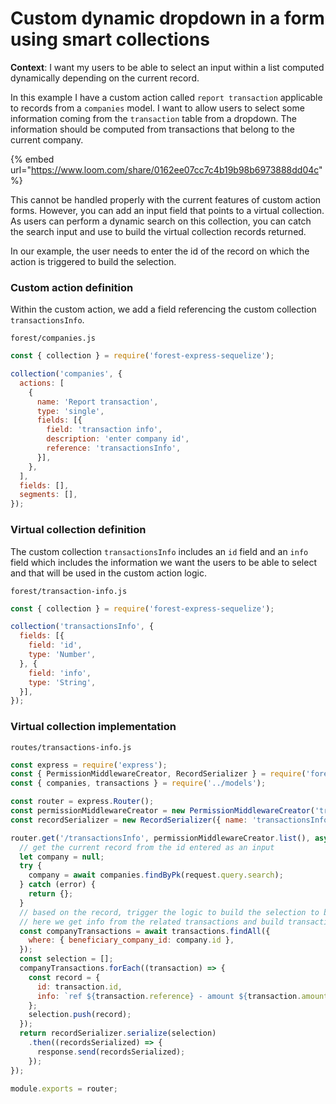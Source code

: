 # Custom dynamic dropdown in a form using smart collections

**Context**: I want my users to be able to select an input within a list computed dynamically depending on the current record.

In this example I have a custom action called `report transaction` applicable to records from a `companies` model. I want to allow users to select some information coming from the `transaction` table from a dropdown. The information should be computed from transactions that belong to the current company.

{% embed url="https://www.loom.com/share/0162ee07cc7c4b19b98b6973888dd04c" %}

This cannot be handled properly with the current features of custom action forms. However, you can add an input field that points to a virtual collection. As users can perform a dynamic search on this collection, you can catch the search input and use to build the virtual collection records returned.

In our example, the user needs to enter the id of the record on which the action is triggered to build the selection.

### Custom action definition

Within the custom action, we add a field referencing the custom collection `transactionsInfo`.

`forest/companies.js`

```jsx
const { collection } = require('forest-express-sequelize');

collection('companies', {
  actions: [
    {
      name: 'Report transaction',
      type: 'single',
      fields: [{
        field: 'transaction info',
        description: 'enter company id',
        reference: 'transactionsInfo',
      }],
    },
  ],
  fields: [],
  segments: [],
});
```

### Virtual collection definition

The custom collection `transactionsInfo` includes an `id` field and an `info` field which includes the information we want the users to be able to select and that will be used in the custom action logic.

`forest/transaction-info.js`

```jsx
const { collection } = require('forest-express-sequelize');

collection('transactionsInfo', {
  fields: [{
    field: 'id',
    type: 'Number',
  }, {
    field: 'info',
    type: 'String',
  }],
});
```

### Virtual collection implementation

`routes/transactions-info.js`

```javascript
const express = require('express');
const { PermissionMiddlewareCreator, RecordSerializer } = require('forest-express-sequelize');
const { companies, transactions } = require('../models');

const router = express.Router();
const permissionMiddlewareCreator = new PermissionMiddlewareCreator('transactionsInfo');
const recordSerializer = new RecordSerializer({ name: 'transactionsInfo' });

router.get('/transactionsInfo', permissionMiddlewareCreator.list(), async (request, response, next) => {
  // get the current record from the id entered as an input
  let company = null;
  try {
    company = await companies.findByPk(request.query.search);
  } catch (error) {
    return {};
  }
  // based on the record, trigger the logic to build the selection to be proposed
  // here we get info from the related transactions and build transactionsInfo records from them
  const companyTransactions = await transactions.findAll({
    where: { beneficiary_company_id: company.id },
  });
  const selection = [];
  companyTransactions.forEach((transaction) => {
    const record = {
      id: transaction.id,
      info: `ref ${transaction.reference} - amount ${transaction.amount} USD`,
    };
    selection.push(record);
  });
  return recordSerializer.serialize(selection)
    .then((recordsSerialized) => {
      response.send(recordsSerialized);
    });
});

module.exports = router;
```
